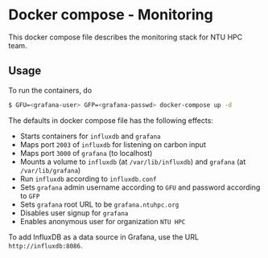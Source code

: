 # Docker compose - Monitoring

This docker compose file describes the monitoring stack for NTU HPC team.

## Usage

To run the containers, do

```bash
$ GFU=<grafana-user> GFP=<grafana-passwd> docker-compose up -d
```

The defaults in docker compose file has the following effects:

- Starts containers for `influxdb` and `grafana`
- Maps port `2003` of `influxdb` for listening on carbon input
- Maps port `3000` of `grafana` (to localhost)
- Mounts a volume to `influxdb` (at `/var/lib/influxdb`) and `grafana` (at `/var/lib/grafana`)
- Run `influxdb` according to `influxdb.conf`
- Sets `grafana` admin username according to `GFU` and password according to `GFP`
- Sets `grafana` root URL to be `grafana.ntuhpc.org`
- Disables user signup for `grafana`
- Enables anonymous user for organization `NTU HPC`

To add InfluxDB as a data source in Grafana, use the URL `http://influxdb:8086`.
